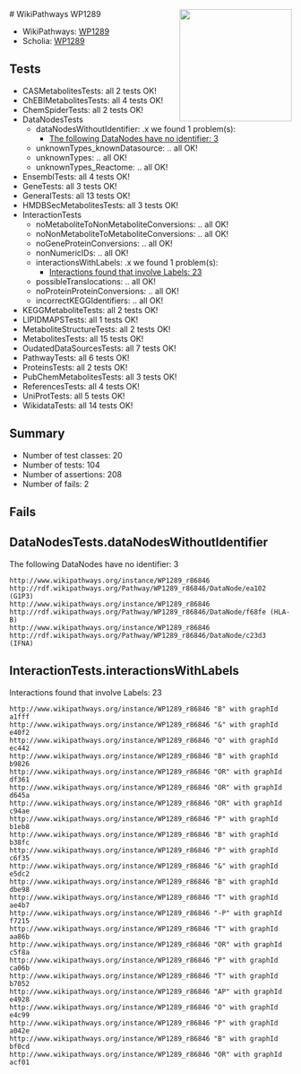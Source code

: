 <img style="float: right; width: 200px" src="https://upload.wikimedia.org/wikipedia/commons/thumb/8/83/Wplogo_with_text_500.png/640px-Wplogo_with_text_500.png" />
# WikiPathways WP1289

* WikiPathways: [WP1289](https://new.wikipathways.org/pathways/WP1289)
* Scholia: [WP1289](https://scholia.toolforge.org/wikipathways/WP1289)
## Tests
* CASMetabolitesTests: all 2 tests OK!
* ChEBIMetabolitesTests: all 4 tests OK!
* ChemSpiderTests: all 2 tests OK!
* DataNodesTests
    * dataNodesWithoutIdentifier: .x we found 1 problem(s):
        * [The following DataNodes have no identifier: 3](#d2d32fa2)
    * unknownTypes_knownDatasource: .. all OK!
    * unknownTypes: .. all OK!
    * unknownTypes_Reactome: .. all OK!
* EnsemblTests: all 4 tests OK!
* GeneTests: all 3 tests OK!
* GeneralTests: all 13 tests OK!
* HMDBSecMetabolitesTests: all 3 tests OK!
* InteractionTests
    * noMetaboliteToNonMetaboliteConversions: .. all OK!
    * noNonMetaboliteToMetaboliteConversions: .. all OK!
    * noGeneProteinConversions: .. all OK!
    * nonNumericIDs: .. all OK!
    * interactionsWithLabels: .x we found 1 problem(s):
        * [Interactions found that involve Labels: 23](#fe97a8da)
    * possibleTranslocations: .. all OK!
    * noProteinProteinConversions: .. all OK!
    * incorrectKEGGIdentifiers: .. all OK!
* KEGGMetaboliteTests: all 2 tests OK!
* LIPIDMAPSTests: all 1 tests OK!
* MetaboliteStructureTests: all 2 tests OK!
* MetabolitesTests: all 15 tests OK!
* OudatedDataSourcesTests: all 7 tests OK!
* PathwayTests: all 6 tests OK!
* ProteinsTests: all 2 tests OK!
* PubChemMetabolitesTests: all 3 tests OK!
* ReferencesTests: all 4 tests OK!
* UniProtTests: all 5 tests OK!
* WikidataTests: all 14 tests OK!


## Summary

* Number of test classes: 20
* Number of tests: 104
* Number of assertions: 208
* Number of fails: 2

## Fails

<a name="d2d32fa2" />

## DataNodesTests.dataNodesWithoutIdentifier

The following DataNodes have no identifier: 3
```
http://www.wikipathways.org/instance/WP1289_r86846 http://rdf.wikipathways.org/Pathway/WP1289_r86846/DataNode/ea102 (G1P3)
http://www.wikipathways.org/instance/WP1289_r86846 http://rdf.wikipathways.org/Pathway/WP1289_r86846/DataNode/f68fe (HLA-B)
http://www.wikipathways.org/instance/WP1289_r86846 http://rdf.wikipathways.org/Pathway/WP1289_r86846/DataNode/c23d3 (IFNA)
```

<a name="fe97a8da" />

## InteractionTests.interactionsWithLabels

Interactions found that involve Labels: 23
```
http://www.wikipathways.org/instance/WP1289_r86846 "B" with graphId a1fff
http://www.wikipathways.org/instance/WP1289_r86846 "&" with graphId e40f2
http://www.wikipathways.org/instance/WP1289_r86846 "O" with graphId ec442
http://www.wikipathways.org/instance/WP1289_r86846 "B" with graphId b9826
http://www.wikipathways.org/instance/WP1289_r86846 "OR" with graphId df361
http://www.wikipathways.org/instance/WP1289_r86846 "OR" with graphId d645a
http://www.wikipathways.org/instance/WP1289_r86846 "OR" with graphId c94ae
http://www.wikipathways.org/instance/WP1289_r86846 "P" with graphId b1eb8
http://www.wikipathways.org/instance/WP1289_r86846 "B" with graphId b38fc
http://www.wikipathways.org/instance/WP1289_r86846 "P" with graphId c6f35
http://www.wikipathways.org/instance/WP1289_r86846 "&" with graphId e5dc2
http://www.wikipathways.org/instance/WP1289_r86846 "B" with graphId dbe98
http://www.wikipathways.org/instance/WP1289_r86846 "T" with graphId ae4b7
http://www.wikipathways.org/instance/WP1289_r86846 "-P" with graphId f7215
http://www.wikipathways.org/instance/WP1289_r86846 "T" with graphId aa86b
http://www.wikipathways.org/instance/WP1289_r86846 "OR" with graphId c5f8a
http://www.wikipathways.org/instance/WP1289_r86846 "P" with graphId ca06b
http://www.wikipathways.org/instance/WP1289_r86846 "T" with graphId b7052
http://www.wikipathways.org/instance/WP1289_r86846 "AP" with graphId e4928
http://www.wikipathways.org/instance/WP1289_r86846 "O" with graphId e4c99
http://www.wikipathways.org/instance/WP1289_r86846 "P" with graphId a042e
http://www.wikipathways.org/instance/WP1289_r86846 "B" with graphId bf0cd
http://www.wikipathways.org/instance/WP1289_r86846 "OR" with graphId acf01
```

